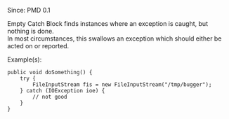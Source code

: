 Since: PMD 0.1

Empty Catch Block finds instances where an exception is caught, but nothing is done.  
In most circumstances, this swallows an exception which should either be acted on 
or reported.

Example(s):
```
public void doSomething() {
    try {
        FileInputStream fis = new FileInputStream("/tmp/bugger");
    } catch (IOException ioe) {
        // not good
    }
}
```
